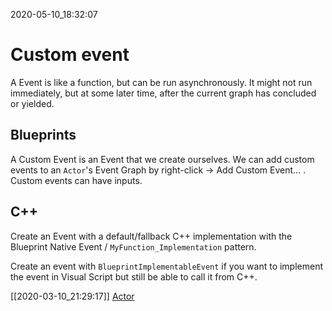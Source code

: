 2020-05-10_18:32:07

# Custom event

A Event is like a function, but can be run asynchronously.
It might not run immediately, but at some later time, after the current graph has concluded or yielded.

## Blueprints
A Custom Event is an Event that we create ourselves.
We can add custom events  to an `Actor`'s Event Graph by right-click → Add Custom Event… .
Custom events can have inputs.

## C++

Create an Event with a default/fallback C++ implementation with the Blueprint Native Event / `MyFunction_Implementation` pattern.

Create an event with `BlueprintImplementableEvent` if you want to implement the event in Visual Script but still be able to call it from C++.


[[2020-03-10_21:29:17]] [Actor](./Actor.md)  